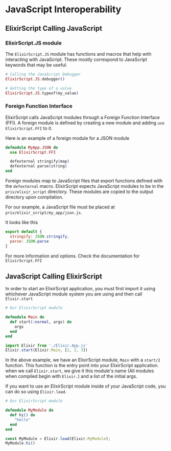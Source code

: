 # JavaScript Interoperability

## ElixirScript Calling JavaScript

### ElixirScript.JS module

The `ElixirScript.JS` module has functions and macros that help with interacting with JavaScript.
These mostly correspond to JavaScript keywords that may be useful.

```elixir
# Calling the JavaScript Debugger
ElixirScript.JS.debugger()

# Getting the type of a value
ElixirScript.JS.typeof(my_value)
```

### Foreign Function Interface

ElixirScript calls JavaScript modules through a Foreign Function Interface (FFI). A foreign module is defined by creating a new module and adding `use ElixirScript.FFI` to it.

Here is an example of a foreign module for a JSON module

```elixir
defmodule MyApp.JSON do
  use ElixirScript.FFI

  defexternal stringify(map)
  defexternal parse(string)
end
```

Foreign modules map to JavaScript files that export functions defined with the `defexternal` macro.
ElixirScript expects JavaScript modules to be in the `priv/elixir_script` directory.
These modules are copied to the output directory upon compilation.

For our example, a JavaScript file must be placed at `priv/elixir_script/my_app/json.js`.

It looks like this
```javascript
export default {
  stringify: JSON.stringify,
  parse: JSON.parse
}
```

For more information and options. Check the documentation for `ElixirScript.FFI`

## JavaScript Calling ElixirScript

  In order to start an ElixirScript application, you must first import it using whichever JavaScript module system you are using and then call `Elixir.start`

  ```Elixir
  # Our ElixirScript module

  defmodule Main do
    def start(:normal, args) do
      args
    end
  end

  ```

  ```javascript
  import Elixir from './Elixir.App.js'
  Elixir.start(Elixir.Main, [1, 2, 3])
  ```

  In the above example, we have an ElixirScript module, `Main` with a `start/2` function. This function is the entry point into your ElixirScript application. when we call `Elixir.start`, we give it this module's name (All modules when compiled begin with `Elixir.`) and a list of the initial args.


  If you want to use an ElixirScript module inside of your JavaScript code, you can do so using `Elixir.load`.

  ```Elixir
  # Our ElixirScript module

  defmodule MyModule do
    def hi() do
      "hello"
    end
  end
  ```


  ```javascript
  const MyModule = Elixir.load(Elixir.MyModule);
  MyModule.hi()
  ```
